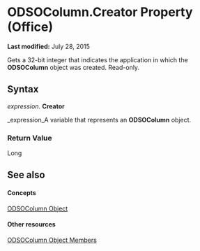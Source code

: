 
# ODSOColumn.Creator Property (Office)

 **Last modified:** July 28, 2015

Gets a 32-bit integer that indicates the application in which the  **ODSOColumn** object was created. Read-only.

## Syntax

 _expression_. **Creator**

 _expression_A variable that represents an  **ODSOColumn** object.


### Return Value

Long


## See also


#### Concepts


 [ODSOColumn Object](f8fe41bd-c9bd-fb5b-8ca7-27940c9c0996.md)
#### Other resources


 [ODSOColumn Object Members](2f780b91-4f87-6db0-cab6-cc3689487eb4.md)
